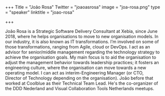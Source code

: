 +++
Title = "João Rosa"
Twitter = "joaoasrosa"
image = "joa-rosa.png"
type = "speaker"
linktitle = "joao-rosa"

+++

João Rosa is a Strategic Software Delivery Consultant at Xebia, since June 2018, where he helps organisations to move to new organisation models. In our industry, it is also known as IT transformations. I’m involved on some of those transformations, ranging from Agile, cloud or DevOps. I act as an advisor for senior/middle management regarding the technology strategy to achieve the organisation goals. My main focus is to aid the organisation to adjust the management behavior towards leadership practices; it fosters an engineering culture, where the organisation can move towards a new operating model. I can act as interim-Engineering Manager (or CTO, Director of Technology depending on the organisation). João before that worked at Coolblue as their Technical Team Lead. He's the co-organizer of the DDD Nederland and Visual Collaboration Tools Netherlands meetups.
